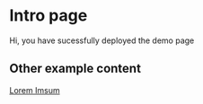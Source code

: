 # Intro page

Hi, you have sucessfully deployed the demo page

## Other example content

[Lorem Imsum](lorem-ipsum.md)

